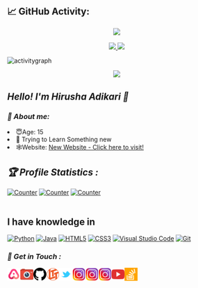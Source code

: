 <!-- Github README -->
## 📈 GitHub Activity:

<p align="center">
<img src="https://github-readme-streak-stats.herokuapp.com/?user=hirusha-adi"></img>
</p>

<p align="center"><a href="https://github.com/hirusha-adi">
<img height="165" src="https://github-readme-stats.vercel.app/api?username=hirusha-adi&show_icons=true&theme=radical&include_all_commits=true"> 
</a>
 <a href="https://github.com/hirusha-adi">
<img src="https://github-readme-stats.vercel.app/api/top-langs/?username=hirusha-adi&theme=radical&layout=compact" />
</a></p>

![activitygraph](https://activity-graph.herokuapp.com/graph?username=hirusha-adi&hide_border=true&theme=redical)

<p align="center">
<a href="https://github.com/hirusha-adi"><img width=550 src="https://github-profile-trophy.vercel.app/?username=hirusha-adi&theme=dracula&no-frame=true&title=Followers,Stars,Commit,Repository,Issues"/></a>
</p>


<h2><b><i>Hello! I'm Hirusha Adikari 👋</i></b></h2>

<h3><b><i>🤠 About me: </i></b></h3>
<li>😇Age: 15</li>
<li>🐍 Trying to Learn Something new</li>
<li>🕸Website: <a href="https://hirusha-adi.github.io/hirusha/index.html" target="blank">New Website - Click here to visit!</a></li>

<h2><b><i>🏆 Profile Statistics : </i></b></h2>
<a href="https://github.com/hirusha-adi"><img height="25" title="Counter" src="https://komarev.com/ghpvc/?username=hirusha-adi&color=blueviolet&style=flat-square"></a>
<a href="https://github.com/hirusha-adi"><img height="25" title="Counter" src="https://img.shields.io/github/followers/hirusha-adi?style=for-the-badge"></a>
<a href="https://github.com/hirusha-adi"><img height="25" title="Counter" src="https://img.shields.io/github/stars/hirusha-adi?style=for-the-badge"></a>

<br>
<br>

<h2> I have knowledge in </h2>
<a href="https://github.com/hirusha-adi"><img alt="Python" src="https://img.shields.io/badge/python-%2314354C.svg?&style=for-the-badge&logo=python&logoColor=white"/></a>
<a href="https://github.com/hirusha-adi"><img alt="Java" src="https://img.shields.io/badge/java-%23ED8B00.svg?&style=for-the-badge&logo=java&logoColor=white"/></a>
<a href="https://github.com/hirusha-adi"><img alt="HTML5" src="https://img.shields.io/badge/html5-%23E34F26.svg?&style=for-the-badge&logo=html5&logoColor=white"/></a>
<a href="https://github.com/hirusha-adi"><img alt="CSS3" src="https://img.shields.io/badge/css3-%231572B6.svg?&style=for-the-badge&logo=css3&logoColor=white"/></a>
<a href="https://github.com/hirusha-adi"><img alt="Visual Studio Code" src="https://img.shields.io/badge/VisualStudioCode-0078d7.svg?&style=for-the-badge&logo=visual-studio-code&logoColor=white"/></a>
<a href="https://github.com/hirusha-adi"><img alt="Git" src="https://img.shields.io/badge/git-%23F05033.svg?&style=for-the-badge&logo=git&logoColor=white"/></a>


<h3><b><i>📡 Get in Touch :</i></b></h3>
<a href="http://hirusha.tk/"><img align="left" title="AllMyLinks" alt="AllMyLinks" width="30px" src="assets/allmylinks.png" /></a>
<a href="http://hirusha.cf/"><img align="left" title="PhotographyWebsite" alt="PhotographyWebsite" width="30px" src="assets/hirushacf.png" /></a>
<a href="https://github.com/hirusha-adi"><img align="left" title="Github" alt="Github" width="30px" src="assets/github.png" /></a>
<a href="https://linustechtips.com/profile/740842-hirushaadikari/"><img align="left" title="LinusTechTips" alt="LinusTechTips" width="30px" src="assets/ltt.png" /></a>
<a href="https://twitter.com/hirusha_adikari"><img align="left" title="Twitter" alt="Twitter" width="30px" src="assets/twitter.png" /></a>
<a href="https://www.instagram.com/hirusha.adikari/"><img align="left" title="Instagram" alt="Instagram" width="30px" src="assets/instagram.png" /></a>
<a href="https://www.instagram.com/hirusha.adikari.dev/"><img align="left" title="Instagram" alt="Instagram" width="30px" src="assets/instagram.png" /></a>
<a href="https://www.instagram.com/hirusha.adikari.photography/"><img align="left" title="Instagram" alt="Instagram" width="30px" src="assets/instagram.png" /></a>
<a href="https://www.youtube.com/channel/UC6rhQaniYiHId_x7HsHbX_A"><img align="left" title="YouTube" alt="YouTube" width="30px" src="assets/youtube.png" /></a>
<a href="https://stackoverflow.com/users/14819138/hirusha-adikari"><img align="left" title="StackOverflow" alt="StackOverflow" width="30px" src="assets/stackoverflow.png" /></a>

<br>
<br>
